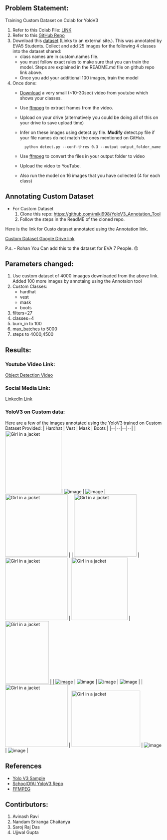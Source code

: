 ## Problem Statement:

Training Custom Dataset on Colab for YoloV3
1. Refer to this Colab File:  [LINK](https://colab.research.google.com/drive/1LbKkQf4hbIuiUHunLlvY-cc0d_sNcAgS)
2. Refer to this [GitHub  Repo](https://github.com/theschoolofai/YoloV3)
3. Download this [dataset](https://drive.google.com/file/d/1sVSAJgmOhZk6UG7EzmlRjXfkzPxmpmLy/view?usp=sharing) (Links to an external site.). This was annotated by EVA5 Students. Collect and add 25 images for the following 4 classes into the dataset shared:
    - class names are in custom.names file. 
    - you must follow exact rules to make sure that you can train the model. Steps are explained in the README.md file on github repo link above.
    - Once you add your additional 100 images, train the model
4. Once done:
    - [Download](https://www.y2mate.com/en19) a very small (~10-30sec) video from youtube which shows your classes. 
    - Use [ffmpeg](https://en.wikibooks.org/wiki/FFMPEG_An_Intermediate_Guide/image_sequence) to extract frames from the video. 
    - Upload on your drive (alternatively you could be doing all of this on your drive to save upload time)
    - Infer on these images using detect.py file. **Modify** detect.py file if your file names do not match the ones mentioned on GitHub. 

            python detect.py --conf-thres 0.3 --output output_folder_name

    - Use  [ffmpeg](https://en.wikibooks.org/wiki/FFMPEG_An_Intermediate_Guide/image_sequence)  to convert the files in your output folder to video
    - Upload the video to YouTube. 
    - Also run the model on 16 images that you have collected (4 for each class)

## Annotating Custom Dataset
* For Custom Dataset
    1. Clone this repo: https://github.com/miki998/YoloV3_Annotation_Tool
    2. Follow the steps in the ReadME of the cloned repo. 

Here is the link for Custo dataset annotated using the Annotation link. 

[Custom Dataset Google Drive link](https://drive.google.com/drive/folders/1R5CKXJhkhx_SaQJoMNh6_SiK_XZY-NpP?usp=sharing)

P.s. - Rohan You Can add this to the dataset for EVA 7 People. :stuck_out_tongue_winking_eye:

## Parameters changed:

1. Use custom dataset of 4000 imaages downloaded from the above link. Added 100 more images by annotaing using the Annotaion tool 
2. Custom Classes:
    - hardhat
    - vest
    - mask
    - boots
2. filters=27
3. classes=4
4. burn_in to 100
5. max_batches to 5000
6. steps to 4000,4500

## Results: 

### Youtube Video Link:
[Object Detection Video](https://youtu.be/DwS8OtbGy9I)

### Social Media Link:
[LinkedIn Link](https://www.linkedin.com/posts/avinash-ravi-490860aa_computerabrvision-ai-theabrschoolabrofabrai-activity-6824743172837654528-RImn)

### YoloV3 on Custom data:

Here are a few of the images annotated using the YoloV3 trained on Custom Dataset Provided:
| Hardhat | Vest | Mask | Boots |
|--|--|--|--|
| <img src="https://user-images.githubusercontent.com/51078583/126872938-656e8b99-b40a-458b-95cc-94483598c962.png" alt="Girl in a jacket" width="180" height="200">| ![image](https://user-images.githubusercontent.com/51078583/126873027-4b229e5d-9105-46b9-aeea-ad635bcd8ae4.png) | ![image](https://user-images.githubusercontent.com/51078583/126872995-69e9f5c6-27d9-4b5f-86e8-169018d7791b.png) | <img src="https://user-images.githubusercontent.com/51078583/126872954-d2643fd8-6084-42ff-b4da-c818201f3a81.png" alt="Girl in a jacket" width="200" height="200"> |
| <img src="https://user-images.githubusercontent.com/51078583/126873041-4b9c5ab7-451e-4f86-a673-d55ab7fe0bcc.png" alt="Girl in a jacket" width="200" height="200"> | <img src="https://user-images.githubusercontent.com/51078583/126873081-39fe8a9c-2d5d-46e6-8d18-5a156344b9af.png" alt="Girl in a jacket" width="200" height="200"> | <img src="https://user-images.githubusercontent.com/51078583/126873011-9848c060-9c56-4c30-ad34-f1bdb838dd29.png" alt="Girl in a jacket" width="180" height="200"> | <img src="https://user-images.githubusercontent.com/51078583/126872974-4baf6ad9-ae93-4810-82b5-4eb80ffffe96.png" alt="Girl in a jacket" width="140" height="200"> |
| ![image](https://user-images.githubusercontent.com/51078583/126873048-ce297476-d9ba-4eac-858b-cec49c3b0cc7.png) | ![image](https://user-images.githubusercontent.com/51078583/126874939-114dc414-e57d-4c42-b14c-c9efe612e71e.png) | ![image](https://user-images.githubusercontent.com/51078583/126873020-e8e86242-1ac7-40d1-8c54-f2d535f2daab.png) | ![image](https://user-images.githubusercontent.com/51078583/126874933-018637d6-821f-41e7-9127-4188cf11f728.png) |
| <img src="https://user-images.githubusercontent.com/51078583/126874906-80726a37-c18a-4469-b8ba-1b10dda6e31a.png" alt="Girl in a jacket" width="200" height="200"> | <img src="https://user-images.githubusercontent.com/51078583/126874945-ccc88768-40dc-4e94-b2af-2b75263f17f4.png" alt="Girl in a jacket" width="220" height="180">  | ![image](https://user-images.githubusercontent.com/51078583/126873074-75e4a4eb-8b47-4ca1-9267-f3bf22397f98.png) | ![image](https://user-images.githubusercontent.com/51078583/126874914-d15057b9-781f-4fde-aeb7-c89b11102c0f.png) |

## References
- [Yolo V3 Sample](https://colab.research.google.com/drive/1LbKkQf4hbIuiUHunLlvY-cc0d_sNcAgS)
- [SchoolOfAI YoloV3 Repo](https://github.com/theschoolofai/YoloV3)
- [FFMPEG](https://en.wikibooks.org/wiki/FFMPEG_An_Intermediate_Guide/image_sequence)

## Contirbutors:

1. Avinash Ravi
2. Nandam Sriranga Chaitanya
3. Saroj Raj Das
4. Ujjwal Gupta
